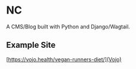 # NC

A CMS/Blog built with Python and Django/Wagtail.

## Example Site

[https://vojo.health/vegan-runners-diet/](Vojo)
